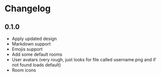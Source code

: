 # Changelog

## 0.1.0
- Apply updated design
- Markdown support
- Emojis support
- Add some default rooms
- User avatars (very rough, just looks for file called username.png and if not found loads default)
- Room icons
